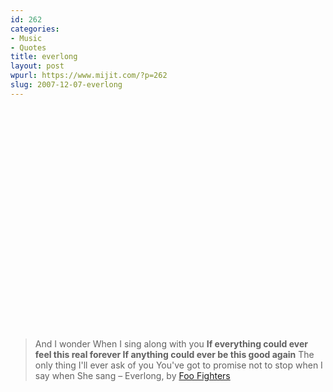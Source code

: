 ```yaml
---
id: 262
categories:
- Music
- Quotes
title: everlong
layout: post
wpurl: https://www.mijit.com/?p=262
slug: 2007-12-07-everlong
---
```

<object width="425" height="355"><param name="movie" value="https://www.youtube.com/v/RpCr6Ojozz8&rel=1"></param><param name="wmode" value="transparent"></param><embed src="https://www.youtube.com/v/RpCr6Ojozz8&rel=1" type="application/x-shockwave-flash" wmode="transparent" width="425" height="355"></embed></object>

<blockquote>And I wonder
When I sing along with you
<strong>If everything could ever feel this real forever
If anything could ever be this good again</strong>
The only thing I'll ever ask of you
You've got to promise not to stop when I say when
She sang
– Everlong, by <a href="https://www.amazon.com/exec/obidos/ASIN/B000002UKS/ref=nosim/mijitcom">Foo Fighters</a></blockquote>


